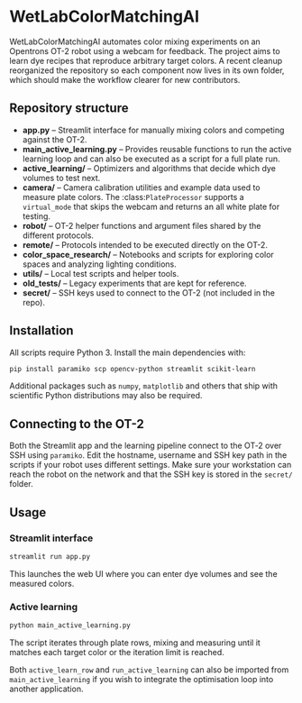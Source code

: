 # WetLabColorMatchingAI

WetLabColorMatchingAI automates color mixing experiments on an Opentrons OT-2 robot using a webcam for feedback. The project aims to learn dye recipes that reproduce arbitrary target colors.  A recent cleanup reorganized the repository so each component now lives in its own folder, which should make the workflow clearer for new contributors.

## Repository structure

- **app.py** – Streamlit interface for manually mixing colors and competing
  against the OT-2.
- **main_active_learning.py** – Provides reusable functions to run the active
  learning loop and can also be executed as a script for a full plate run.
- **active_learning/** – Optimizers and algorithms that decide which dye volumes
  to test next.
- **camera/** – Camera calibration utilities and example data used to measure
  plate colors.  The :class:`PlateProcessor` supports a ``virtual_mode`` that
  skips the webcam and returns an all white plate for testing.
- **robot/** – OT-2 helper functions and argument files shared by the different
  protocols.
- **remote/** – Protocols intended to be executed directly on the OT-2.
- **color_space_research/** – Notebooks and scripts for exploring color spaces
  and analyzing lighting conditions.
- **utils/** – Local test scripts and helper tools.
- **old_tests/** – Legacy experiments that are kept for reference.
- **secret/** – SSH keys used to connect to the OT-2 (not included in the repo).

## Installation

All scripts require Python 3. Install the main dependencies with:

```bash
pip install paramiko scp opencv-python streamlit scikit-learn
```

Additional packages such as `numpy`, `matplotlib` and others that ship with
scientific Python distributions may also be required.

## Connecting to the OT-2

Both the Streamlit app and the learning pipeline connect to the OT‑2 over SSH
using `paramiko`. Edit the hostname, username and SSH key path in the scripts if
your robot uses different settings. Make sure your workstation can reach the
robot on the network and that the SSH key is stored in the `secret/` folder.

## Usage

### Streamlit interface

```bash
streamlit run app.py
```

This launches the web UI where you can enter dye volumes and see the measured
colors.

### Active learning

```bash
python main_active_learning.py
```

The script iterates through plate rows, mixing and measuring until it matches
each target color or the iteration limit is reached.

Both ``active_learn_row`` and ``run_active_learning`` can also be imported from
``main_active_learning`` if you wish to integrate the optimisation loop into
another application.
